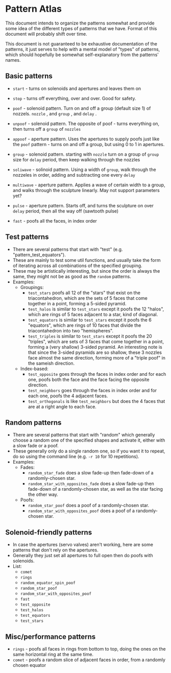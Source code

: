 # Pattern Atlas

This document intends to organize the patterns somewhat and provide some idea of the different types of patterns that we have. Format of this document will probably shift over time.

This document is not guaranteed to be exhaustive documentation of the patterns, it just serves to help with a mental model of "types" of patterns, which should hopefully be somewhat self-explanatory from the patterns' names.

## Basic patterns

- `start` - turns on solenoids and apertures and leaves them on

- `stop` - turns off everything, over and over. Good for safety.

- `poof` - solenoid pattern. Turn on and off a group (default size 1) of nozzels. `nozzle` , and `group` , and `delay` .

- `unpoof` - solenoid pattern. The opposite of poof - turns everything on, then turns off a `group` of `nozzles`

- `appoof` - aperture pattern. Uses the apertures to supply poofs just like the `poof` pattern - turns on and off a group, but using 0 to 1 in apertures.

- `group` - solenoid pattern. starting with `nozzle` turn on a group of `group` size for `delay` period, then keep walking through the nozzles

- `soliwave` - solinoid pattern. Using a width of `group`, walk through the nozzeles in order, adding and subtracting one every `delay`

- `multiwave` - aperture pattern. Applies a wave of certain width to a group, and walks through the sculpture linearly. May not support parameters yet?

- `pulse` - aperture pattern. Starts off, and turns the sculpture on over `delay` period, then all the way off (sawtooth pulse)

- `fast` - poofs all the faces, in index order

## Test patterns

- There are several patterns that start with "test" (e.g. "pattern_test_equators").
- These are mainly to test some util functions, and usually take the form of iterating across all combinations of the specified grouping.
- These may be artistically interesting, but since the order is always the same, they might not be as good as the `random` patterns.
- Examples:
  - Groupings:
    - `test_stars` poofs all 12 of the "stars" that exist on the triacontahedron, which are the sets of 5 faces that come together in a point, forming a 5-sided pyramid.
    - `test_halos` is similar to `test_stars` except it poofs the 12 "halos", which are rings of 5 faces adjacent to a star, kind of diagonal.
    - `test_equators` is similar to `test_stars` except it poofs the 6 "equators", which are rings of 10 faces that divide the triacontahedron into two "hemispheres".
    - `test_triples` is similar to `test_stars` except it poofs the 20 "triples", which are sets of 3 faces that come together in a point, forming a (very shallow) 3-sided pyramid. An interesting note is that since the 3-sided pyramids are so shallow, these 3 nozzles face almost the same direction, forming more of a "triple poof" in the sameish direction.
  - Index-based:
    - `test_opposite` goes through the faces in index order and for each one, poofs both the face and the face facing the opposite direction.
    - `test_neighbors` goes through the faces in index order and for each one, poofs the 4 adjacent faces.
    - `test_orthogonals` is like `test_neighbors` but does the 4 faces that are at a right angle to each face.

## Random patterns

- There are several patterns that start with "random" which generally choose a random one of the specified shapes and activate it, either with a slow fade or a poof.
- These generally only do a single random one, so if you want it to repeat, do so using the command line (e.g. `-r 10` for 10 repetitions).
- Examples:
  - Fades:
    - `random_star_fade` does a slow fade-up then fade-down of a randomly-chosen star.
    - `random_star_with_opposites_fade` does a slow fade-up then fade-down of a randomly-chosen star, as well as the star facing the other way.
  - Poofs:
    - `random_star_poof` does a poof of a randomly-chosen star.
    - `random_star_with_opposites_poof` does a poof of a randomly-chosen star.

## Solenoid-friendly patterns

- In case the apertures (servo valves) aren't working, here are some patterns that don't rely on the apertures.
- Generally they just set all apertures to full open then do poofs with solenoids.
- List:
  - `comet`
  - `rings`
  - `random_equator_spin_poof`
  - `random_star_poof`
  - `random_star_with_opposites_poof`
  - `fast`
  - `test_opposite`
  - `test_halos`
  - `test_equators`
  - `test_stars`

## Misc/performance patterns

- `rings` - poofs all faces in rings from bottom to top, doing the ones on the same horizontal ring at the same time.
- `comet` - poofs a random slice of adjacent faces in order, from a randomly chosen equator
